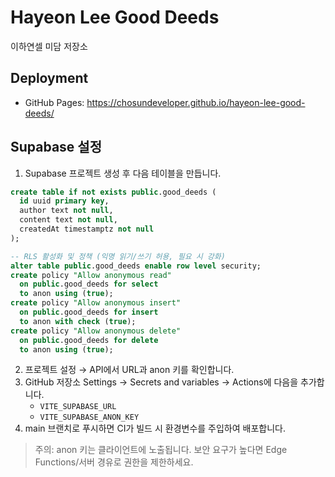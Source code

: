# Hayeon Lee Good Deeds

이하연셀 미담 저장소

## Deployment
- GitHub Pages: https://chosundeveloper.github.io/hayeon-lee-good-deeds/


## Supabase 설정

1. Supabase 프로젝트 생성 후 다음 테이블을 만듭니다.

```sql
create table if not exists public.good_deeds (
  id uuid primary key,
  author text not null,
  content text not null,
  createdAt timestamptz not null
);

-- RLS 활성화 및 정책 (익명 읽기/쓰기 허용, 필요 시 강화)
alter table public.good_deeds enable row level security;
create policy "Allow anonymous read"
  on public.good_deeds for select
  to anon using (true);
create policy "Allow anonymous insert"
  on public.good_deeds for insert
  to anon with check (true);
create policy "Allow anonymous delete"
  on public.good_deeds for delete
  to anon using (true);
```

2. 프로젝트 설정 → API에서 URL과 anon 키를 확인합니다.
3. GitHub 저장소 Settings → Secrets and variables → Actions에 다음을 추가합니다.
   - `VITE_SUPABASE_URL`
   - `VITE_SUPABASE_ANON_KEY`
4. main 브랜치로 푸시하면 CI가 빌드 시 환경변수를 주입하여 배포합니다.

> 주의: anon 키는 클라이언트에 노출됩니다. 보안 요구가 높다면 Edge Functions/서버 경유로 권한을 제한하세요.
